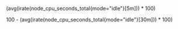 

(avg(irate(node_cpu_seconds_total{mode="idle"}[5m])) * 100) 

100 - (avg(irate(node_cpu_seconds_total{mode="idle"}[30m])) * 100)